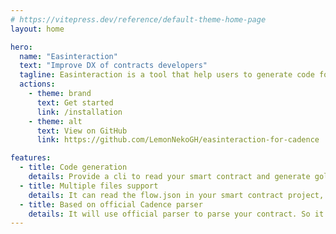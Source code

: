 ```yaml
---
# https://vitepress.dev/reference/default-theme-home-page
layout: home

hero:
  name: "Easinteraction"
  text: "Improve DX of contracts developers"
  tagline: Easinteraction is a tool that help users to generate code for easier contract interaction
  actions:
    - theme: brand
      text: Get started
      link: /installation
    - theme: alt
      text: View on GitHub
      link: https://github.com/LemonNekoGH/easinteraction-for-cadence

features:
  - title: Code generation
    details: Provide a cli to read your smart contract and generate golang API.
  - title: Multiple files support
    details: It can read the flow.json in your smart contract project, and generate code of all contracts.
  - title: Based on official Cadence parser
    details: It will use official parser to parse your contract. So it will update sync with Cadence version.
---
```


